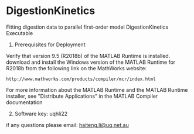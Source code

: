 # DigestionKinetics
Fitting digestion data to parallel first-order model
DigestionKinetics Executable

1. Prerequisites for Deployment 

Verify that version 9.5 (R2018b) of the MATLAB Runtime is installed.   
 download and install the Windows version of the MATLAB Runtime for R2018b 
from the following link on the MathWorks website:

    http://www.mathworks.com/products/compiler/mcr/index.html
   
For more information about the MATLAB Runtime and the MATLAB Runtime installer, see 
"Distribute Applications" in the MATLAB Compiler documentation  

2. Software key: uqhli22

if any questions please email: haiteng.li@uq.net.au
